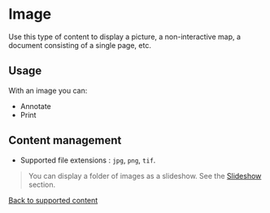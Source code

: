 # Image

Use this type of content to display a picture, a non-interactive map, a document consisting of a single page, etc.

## Usage

With an image you can:

- Annotate
- Print

## Content management

- Supported file extensions : `jpg`, `png`, `tif`.

>You can display a folder of images as a slideshow. See the [Slideshow](slideshow.md) section.

[Back to supported content](content_types.md)
